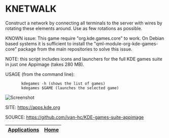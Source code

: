 # KNETWALK

 Construct a network by connecting all terminals to the server
 with wires by rotating these elements around. Use as few
 rotations as possible. 
 
 KNOWN issue:
 This game require "org.kde.games.core" to work. 
 On Debian based systems it is sufficient to install the 
 "qml-module-org-kde-games-core" package from the main
 repositories to solve this issue.
 
 NOTE: this script includes icons and launchers for the 
 full KDE games suite in just one Appimage (takes 280 MB).
 
 USAGE (from the command line):
 
           kdegames -h (shows the list of games)
           kdegames $GAME (launches the selected game)
           
 ![Screenshot](https://cdn.kde.org/screenshots/knetwalk/knetwalk.png)
 
 SITE: https://apps.kde.org

 SOURCE: https://github.com/ivan-hc/KDE-games-suite-appimage

 | [Applications](https://portable-linux-apps.github.io/apps.html) | [Home](https://portable-linux-apps.github.io)
 | --- | --- |
